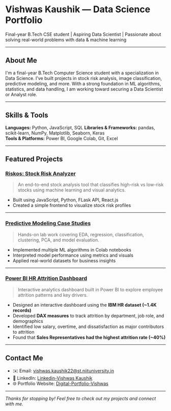 # Vishwas Kaushik — Data Science Portfolio

Final-year B.Tech CSE student | Aspiring Data Scientist | Passionate about solving real-world problems with data & machine learning

---

## About Me

I'm a final-year B.Tech Computer Science student with a specialization in Data Science. I’ve built projects in stock risk analysis, image classification, predictive modeling, and more. With a strong foundation in ML algorithms, statistics, and data handling, I am working toward securing a Data Scientist or Analyst role.


---

## Skills & Tools

**Languages:** Python, JavaScript, SQL
**Libraries & Frameworks:** pandas, scikit-learn, NumPy, Matplotlib, Seaborn, Keras   
**Tools & Platforms:** Power BI, Google Colab, Git, Excel  

---

## Featured Projects

### [Riskos: Stock Risk Analyzer](https://github.com/VK-627/Riskos.git)
> An end-to-end stock analysis tool that classifies high-risk vs low-risk stocks using machine learning and visual analytics.

- Built using JavaScript, Python, FLask API, React.js
- Created a simple frontend to visualize stock risk profiles

---

### [Predictive Modeling Case Studies](https://github.com/VK-627/HR-Analytics-Dashboard-Employee-Attrition-Power-BI.git)
> Hands-on lab work covering EDA, regression, classification, clustering, PCA, and model evaluation.

- Implemented multiple ML algorithms in Colab notebooks
- Interpreted model performance using metrics and visuals
- Applied real-world datasets for business insights

---

### [Power BI HR Attrition Dashboard](https://github.com/your-username/powerbi-hr-attrition)
> Interactive analytics dashboard built in Power BI to explore employee attrition patterns and key drivers.  

- Designed an interactive dashboard using the **IBM HR dataset (~1.4K records)**  
- Developed **DAX measures** to track attrition by department, job role, and demographics  
- Identified low salary, overtime, and dissatisfaction as major contributors to attrition  
- Found that **Sales Representatives had the highest attrition rate (~40%)**  

---

## Contact Me

- ✉️ Email: vishwas.kaushik22@st.niituniversity.in
- 💼 LinkedIn: [Linkedin-Vishwas Kaushik](https://linkedin.com/in/vishwaskaushik)
- 🌐 Portfolio Website: [Digital-Portfolio-Vishwas](https://digital-portfolio-vishwas.vercel.app/) 

---

_Thanks for stopping by! Feel free to check out my projects and connect with me._
